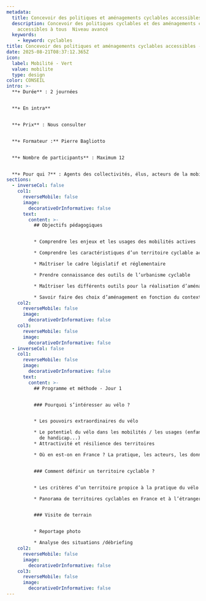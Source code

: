 ```yaml
---
metadata:
  title: Concevoir des politiques et aménagements cyclables accessibles
  description: Concevoir des politiques cyclables et des aménagements cyclables
    accessibles à tous  Niveau avancé
  keywords:
    - keyword: cyclables
title: Concevoir des politiques et aménagements cyclables accessibles - Niveau avancé
date: 2025-08-21T08:37:12.365Z
icon:
  label: Mobilité - Vert
  value: mobilite
  type: design
color: CONSEIL
intro: >-
  **+ Durée** : 2 journées


  **+﻿ En intra**


  **+ Prix** : Nous consulter


  **+ Formateur :** Pierre Bagliotto


  **+ Nombre de participants** : Maximum 12


  **+ Pour qui ?** : Agents des collectivités, élus, acteurs de la mobilité et de l’aménagement d’espaces publics
sections:
  - inverseCol: false
    col1:
      reverseMobile: false
      image:
        decorativeOrInformative: false
      text:
        content: >-
          ## Objectifs pédagogiques


          * Comprendre les enjeux et les usages des mobilités actives

          * Comprendre les caractéristiques d’un territoire cyclable accessible à tous

          * Maîtriser le cadre législatif et réglementaire

          * Prendre connaissance des outils de l’urbanisme cyclable

          * Maîtriser les différents outils pour la réalisation d’aménagements cyclables accessibles à tous

          * Savoir faire des choix d’aménagement en fonction du contexte et des usages
    col2:
      reverseMobile: false
      image:
        decorativeOrInformative: false
    col3:
      reverseMobile: false
      image:
        decorativeOrInformative: false
  - inverseCol: false
    col1:
      reverseMobile: false
      image:
        decorativeOrInformative: false
      text:
        content: >-
          ## Programme et méthode - Jour 1


          ### Pourquoi s’intéresser au vélo ?


          * Les pouvoirs extraordinaires du vélo

          * Le potentiel du vélo dans les mobilités / les usages (enfants, seniors, personnes en situation
            de handicap...)
          * Attractivité et résilience des territoires

          * Où en est-on en France ? La pratique, les acteurs, les données, le cadre réglementaire


          ### Comment définir un territoire cyclable ?


          * Les critères d’un territoire propice à la pratique du vélo (planification, observation, infrastructures, services, communication...)

          * Panorama de territoires cyclables en France et à l’étranger


          ### Visite de terrain


          * Reportage photo

          * Analyse des situations /débriefing
    col2:
      reverseMobile: false
      image:
        decorativeOrInformative: false
    col3:
      reverseMobile: false
      image:
        decorativeOrInformative: false
---
```

